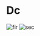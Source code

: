# Dc
![fir](https://user-images.githubusercontent.com/44548828/188441280-a17bff59-3c78-41f8-9008-e68343108e1e.gif)
![sec](https://user-images.githubusercontent.com/44548828/188441311-92608b5f-05c1-44ab-8b5f-6bb6281da5c6.gif)
